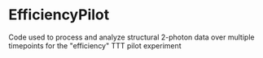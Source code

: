 # EfficiencyPilot
Code used to process and analyze structural 2-photon data over multiple timepoints for the "efficiency" TTT pilot experiment
